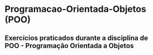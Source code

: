 # Programacao-Orientada-Objetos (POO)

## Exercícios praticados durante a disciplina de POO - Programação Orientada a Objetos
